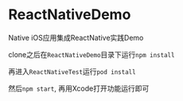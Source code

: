 # ReactNativeDemo
Native iOS应用集成ReactNative实践Demo

clone之后在`ReactNativeDemo`目录下运行`npm install`

再进入`ReactNativeTest`运行`pod install`

然后`npm start`, 再用Xcode打开功能运行即可
